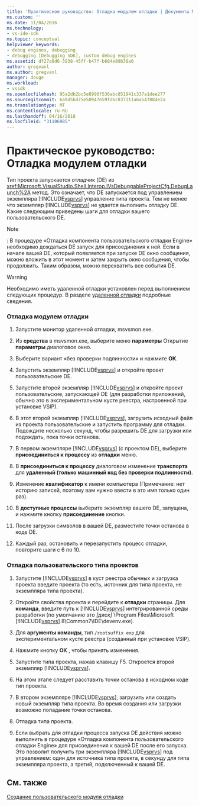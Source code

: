 ```yaml
---
title: 'Практическое руководство: Отладка модулем отладки | Документы Microsoft'
ms.custom: ''
ms.date: 11/04/2016
ms.technology:
- vs-ide-sdk
ms.topic: conceptual
helpviewer_keywords:
- debug engines, debugging
- debugging [Debugging SDK], custom debug engines
ms.assetid: df27a8d6-3938-45ff-b47f-b684e80b38a0
author: gregvanl
ms.author: gregvanl
manager: douge
ms.workload:
- vssdk
ms.openlocfilehash: 95a2db2bc5e8990f536abc851941c337a1dee277
ms.sourcegitcommit: 6a9d5bd75e50947659fd6c837111a6a547884e2a
ms.translationtype: MT
ms.contentlocale: ru-RU
ms.lasthandoff: 04/16/2018
ms.locfileid: "31106985"
---
```

# <a name="how-to-debug-a-custom-debug-engine"></a>Практическое руководство: Отладка модулем отладки
Тип проекта запускается отладчик (DE) из <xref:Microsoft.VisualStudio.Shell.Interop.IVsDebuggableProjectCfg.DebugLaunch%2A> метод. Это означает, что DE запускается под управлением экземпляра [!INCLUDE[vsprvs](../../code-quality/includes/vsprvs_md.md)] управление типа проекта. Тем не менее что экземпляр [!INCLUDE[vsprvs](../../code-quality/includes/vsprvs_md.md)] не удается выполнить отладку DE. Какие следующим приведены шаги для отладки вашего пользовательского DE.  
  
> [!NOTE]
>  : В процедуре «Отладка компонента пользовательского отладки Engine» необходимо дождаться DE запуск для присоединения к ней. Если в начале вашей DE, который появляется при запуске DE окно сообщения, можно вложить в этот момент и затем закрыть окно сообщения, чтобы продолжить. Таким образом, можно перехватить все события DE.  
  
> [!WARNING]
>  Необходимо иметь удаленной отладки установлен перед выполнением следующих процедур. В разделе [удаленной отладки](../../debugger/remote-debugging.md) подробные сведения.  
  
### <a name="debugging-a-custom-debug-engine"></a>Отладка модулем отладки  
  
1.  Запустите монитор удаленной отладки, msvsmon.exe.  
  
2.  Из **средства** в msvsmon.exe, выберите меню **параметры** Открытие **параметры** диалоговое окно.  
  
3.  Выберите вариант «без проверки подлинности» и нажмите **ОК**.  
  
4.  Запустить экземпляр [!INCLUDE[vsprvs](../../code-quality/includes/vsprvs_md.md)] и откройте проект пользовательские DE.  
  
5.  Запустите второй экземпляр [!INCLUDE[vsprvs](../../code-quality/includes/vsprvs_md.md)] и откройте проект пользовательские, запускающей DE (для разработки приложений, обычно это в экспериментальном кусте реестра, настроенной при установке VSIP).  
  
6.  В этот второй экземпляр [!INCLUDE[vsprvs](../../code-quality/includes/vsprvs_md.md)], загрузить исходный файл из проекта пользовательские и запустить программу для отладки. Подождите несколько секунд, чтобы разрешить DE для загрузки или подождать, пока точки останова.  
  
7.  В первом экземпляре [!INCLUDE[vsprvs](../../code-quality/includes/vsprvs_md.md)] (с проектом DE), выберите **присоединиться к процессу** из **отладки** меню.  
  
8.  В **присоединиться к процессу** диалоговом изменение **транспорта** для **удаленный (только машинный код без проверки подлинности)**.  
  
9. Изменение **квалификатор** к имени компьютера (Примечание: нет историю записей, поэтому вам нужно ввести в это имя только один раз).  
  
10. В **доступные процессы** выберите экземпляр вашего DE, запущена, и нажмите кнопку **присоединение** кнопки.  
  
11. После загрузки символов в вашей DE, разместите точки останова в коде DE.  
  
12. Каждый раз, остановить и перезапустить процесс отладки, повторите шаги с 6 по 10.  
  
### <a name="debugging-a-custom-project-type"></a>Отладка пользовательского типа проектов  
  
1.  Запустите [!INCLUDE[vsprvs](../../code-quality/includes/vsprvs_md.md)] в куст реестра обычных и загрузка проекта введите проекта (то есть, источник для типа проекта, не экземпляра типа проекта).  
  
2.  Откройте свойства проекта и перейдите к **отладки** страницы. Для **команда**, введите путь к [!INCLUDE[vsprvs](../../code-quality/includes/vsprvs_md.md)] интегрированной среды разработки (по умолчанию это *[диск]* \Program Files\Microsoft [!INCLUDE[vsprvs](../../code-quality/includes/vsprvs_md.md)] 8\Common7\IDE\devenv.exe).  
  
3.  Для **аргументы команды**, тип `/rootsuffix exp` для экспериментальном кусте реестра (созданный при установке VSIP).  
  
4.  Нажмите кнопку **ОК** , чтобы принять изменения.  
  
5.  Запустите типа проекта, нажав клавишу F5. Откроется второй экземпляр [!INCLUDE[vsprvs](../../code-quality/includes/vsprvs_md.md)].  
  
6.  На этом этапе следует расставить точки останова в исходном коде тип проекта.  
  
7.  В втором экземпляре [!INCLUDE[vsprvs](../../code-quality/includes/vsprvs_md.md)], загрузить или создать новый экземпляр типа проекта. Во время создания или загрузки возможно попадание точки останова.  
  
8.  Отладка типа проекта.  
  
9. Если выбрать для отладки процесса запуска DE действия можно выполнить в процедуре «Отладка компонента пользовательского отладки Engine» для присоединения к вашей DE после его запуска. Это позволит получить три экземпляра [!INCLUDE[vsprvs](../../code-quality/includes/vsprvs_md.md)] под управлением: один для источника типа проекта, в секунду для типа экземпляра проекта, а третий, подключенный к вашей DE.  
  
## <a name="see-also"></a>См. также  
 [Создание пользовательского модуля отладки](../../extensibility/debugger/creating-a-custom-debug-engine.md)